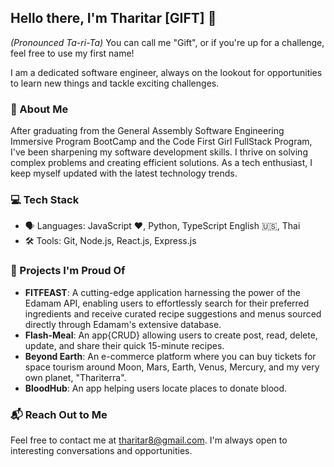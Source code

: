 ## Hello there, I'm Tharitar [GIFT] 👋 

*(Pronounced Ta-ri-Ta)* You can call me "Gift", or if you're up for a challenge, feel free to use my first name!

I am a dedicated software engineer, always on the lookout for opportunities to learn new things and tackle exciting challenges.

### 📘 About Me
After graduating from the General Assembly Software Engineering Immersive Program BootCamp and the Code First Girl FullStack Program, 
I've been sharpening my software development skills. I thrive on solving complex problems and creating efficient solutions. 
As a tech enthusiast, I keep myself updated with the latest technology trends.

### 💻 Tech Stack
- 🗣 Languages: JavaScript ❤️, Python, TypeScript English 🇺🇸, Thai
- 🛠 Tools: Git, Node.js, React.js, Express.js

### 🚀 Projects I'm Proud Of
- **FITFEAST**: A cutting-edge application harnessing the power of the Edamam API, enabling users to effortlessly search for their preferred ingredients and receive 
  curated recipe suggestions and menus sourced directly through Edamam's extensive database.
- **Flash-Meal**: An app{CRUD} allowing users to create post, read, delete, update, and share their quick 15-minute recipes.
- **Beyond Earth**: An e-commerce platform where you can buy tickets for space tourism around Moon, Mars, Earth, Venus, Mercury, and my very own planet, "Thariterra".
- **BloodHub**: An app helping users locate places to donate blood.

### 📬 Reach Out to Me
Feel free to contact me at [tharitar8@gmail.com](mailto:tharitar8@gmail.com). I'm always open to interesting conversations and opportunities.





